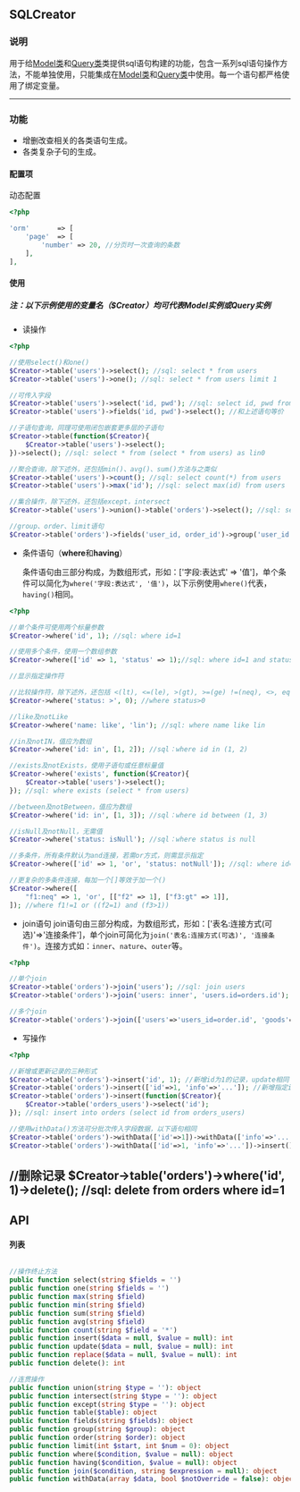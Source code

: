 SQLCreator
----

### 说明
用于给[Model类](Model.md)和[Query类](Query.md)类提供sql语句构建的功能，包含一系列sql语句操作方法，不能单独使用，只能集成在[Model类](Model.md)和[Query类](Query.md)中使用。每一个语句都严格使用了绑定变量。

---

### 功能

* 增删改查相关的各类语句生成。
* 各类复杂子句的生成。



#### 配置项

动态配置

~~~php
<?php

'orm'       => [
    'page'  => [
        'number' => 20, //分页时一次查询的条数
    ],
],
~~~

#### 使用
##### 注：以下示例使用的变量名（$Creator）均可代表Model实例或Query实例

* 读操作
~~~php
<?php

//使用select()和one()
$Creator->table('users')->select(); //sql: select * from users
$Creator->table('users')->one(); //sql: select * from users limit 1

//可传入字段
$Creator->table('users')->select('id, pwd'); //sql: select id, pwd from users
$Creator->table('users')->fields('id, pwd')->select(); //和上述语句等价

//子语句查询，同理可使用闭包嵌套更多层的子语句
$Creator->table(function($Creator){
    $Creator->table('users')->select();
})->select(); //sql: select * from (select * from users) as lin0

//聚合查询，除下述外，还包括min()、avg()、sum()方法与之类似
$Creator->table('users')->count(); //sql: select count(*) from users
$Creator->table('users')->max('id'); //sql: select max(id) from users

//集合操作，除下述外，还包括except，intersect
$Creator->table('users')->union()->table('orders')->select(); //sql: select * from users union select * from orders

//group、order、limit语句
$Creator->table('orders')->fields('user_id, order_id')->group('user_id')->order('order_id asc')->limit(10); //sql: select user_id, order_id from orders group by order_id order by order_id asc limit 10
~~~
* 条件语句（**where**和**having**）

    条件语句由三部分构成，为数组形式，形如：['字段:表达式' => '值']，单个条件可以简化为`where('字段:表达式', '值')`，以下示例使用`where()`代表，`having()`相同。
~~~php
<?php

//单个条件可使用两个标量参数
$Creator->where('id', 1); //sql: where id=1

//使用多个条件，使用一个数组参数
$Creator->where(['id' => 1, 'status' => 1);//sql: where id=1 and status=1

//显示指定操作符

//比较操作符，除下述外，还包括 <(lt), <=(le), >(gt), >=(ge) !=(neq), <>, eq
$Creator->where('status: >', 0); //where status>0

//like及notLike
$Creator->where('name: like', 'lin'); //sql: where name like lin

//in及notIN，值应为数组
$Creator->where('id: in', [1, 2]); //sql：where id in (1, 2)

//exists及notExists，使用子语句或任意标量值
$Creator->where('exists', function($Creator){
    $Creator->table('users')->select();
}); //sql: where exists (select * from users)

//between及notBetween，值应为数组
$Creator->where('id: in', [1, 3]); //sql：where id between (1, 3)

//isNull及notNull，无需值
$Creator->where('status: isNull'); //sql：where status is null

//多条件，所有条件默认为and连接，若需or方式，则需显示指定
$Creator->where(['id' => 1, 'or', 'status: notNull']); //sql: where id=1 or status is not null

//更复杂的多条件连接，每加一个[]等效于加一个()
$Creator->where([
    "f1:neq" => 1, 'or', [["f2" => 1], ["f3:gt" => 1]],
]); //where f1!=1 or ((f2=1) and (f3>1))
~~~

* join语句
    join语句由三部分构成，为数组形式，形如：['表名:连接方式(可选)'=>'连接条件']，单个join可简化为`join('表名:连接方式(可选)', '连接条件')`。连接方式如：`inner`、`nature`、`outer`等。
~~~php
<?php

//单个join
$Creator->table('orders')->join('users'); //sql: join users
$Creator->table('orders')->join('users: inner', 'users.id=orders.id'); //sql: inner join users on users.id=orders.id

//多个join
$Creator->table('orders')->join(['users'=>'users_id=order.id', 'goods'=>'goods_id=orders_id']); //join orders on users_id=order.id join goods on goods_id=orders_id
~~~

* 写操作
~~~php
<?php

//新增或更新记录的三种形式
$Creator->table('orders')->insert('id', 1); //新增id为1的记录，update相同
$Creator->table('orders')->insert(['id'=>1, 'info'=>'...']); //新增指定id和info字段值记录，update相同
$Creator->table('orders')->insert(function($Creator){
    $Creator->table('orders_users')->select('id');
}); //sql: insert into orders (select id from orders_users)

//使用withData()方法可分批次传入字段数据，以下语句相同
$Creator->table('orders')->withData(['id'=>1])->withData(['info'=>'...'])->insert();
$Creator->table('orders')->withData(['id'=>1, 'info'=>'...'])->insert();
~~~

//删除记录
$Creator->table('orders')->where('id', 1)->delete(); //sql: delete from orders where id=1
---


## API

#### 列表
~~~php

//操作终止方法
public function select(string $fields = '')
public function one(string $fields = '')
public function max(string $field)
public function min(string $field)
public function sum(string $field)
public function avg(string $field)
public function count(string $field = '*')
public function insert($data = null, $value = null): int
public function update($data = null, $value = null): int
public function replace($data = null, $value = null): int
public function delete(): int

//连贯操作
public function union(string $type = ''): object
public function intersect(string $type = ''): object
public function except(string $type = ''): object
public function table($table): object
public function fields(string $fields): object
public function group(string $group): object
public function order(string $order): object
public function limit(int $start, int $num = 0): object
public function where($condition, $value = null): object
public function having($condition, $value = null): object
public function join($condition, string $expression = null): object
public function withData(array $data, bool $notOverride = false): object
~~~
